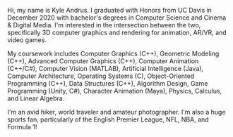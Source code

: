 Hi, my name is Kyle Andrus. I graduated with Honors from UC Davis in December 2020 with bachelor's degrees in Computer Science and Cinema & Digital Media. I'm interested in the intersection between the two, specifically 3D computer graphics and rendering for animation, AR/VR, and video games.

My coursework includes Computer Graphics (C++), Geometric Modeling (C++), Advanced Computer Graphics (C++), Computer Animation (C++/C#), Computer Vision (MATLAB), Artificial Intelligence (Java), Computer Architecture, Operating Systems (C), Object-Oriented Programming (C++), Data Structures (C++), Algorithm Design, Game Programming (Unity, C#), Character Animation (Maya), Physics, Calculus, and Linear Algebra.

I'm an avid hiker, world traveler and amateur photographer. I'm also a huge sports fan, particularly of the English Premier League, NFL, NBA, and Formula 1!

<!---
kwandrus/kwandrus is a ✨ special ✨ repository because its `README.md` (this file) appears on your GitHub profile.
You can click the Preview link to take a look at your changes.
--->
